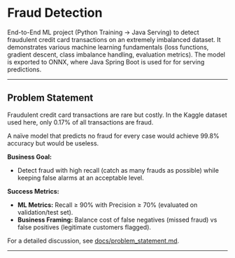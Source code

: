 # Fraud Detection

End-to-End ML project (Python Training → Java Serving) to detect fraudulent credit card transactions on an extremely imbalanced dataset. It demonstrates various machine learning fundamentals (loss functions, gradient descent, class imbalance handling, evaluation metrics).  The model is exported to ONNX, where Java Spring Boot is used for for serving predictions.  

---

## Problem Statement

Fraudulent credit card transactions are rare but costly. In the Kaggle dataset used here, only 0.17% of all transactions are fraud.  

A naïve model that predicts no fraud for every case would achieve 99.8% accuracy but would be useless.  

**Business Goal:**  
- Detect fraud with high recall (catch as many frauds as possible) while keeping false alarms at an acceptable level.  

**Success Metrics:**  
- **ML Metrics:** Recall ≥ 90% with Precision ≥ 70% (evaluated on validation/test set).  
- **Business Framing:** Balance cost of false negatives (missed fraud) vs false positives (legitimate customers flagged).  

For a detailed discussion, see [docs/problem_statement.md](docs/problem_statement.md).

---


